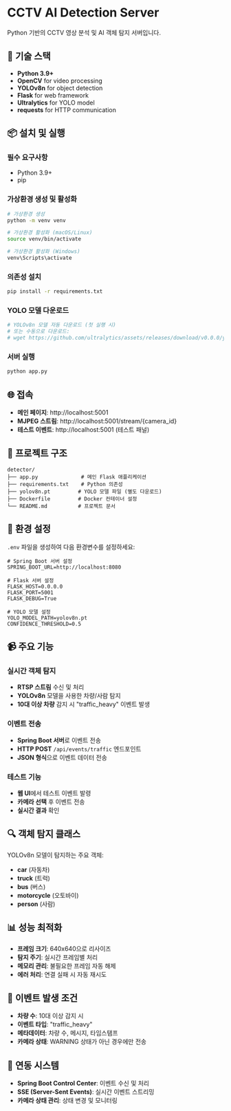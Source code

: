 # CCTV AI Detection Server

Python 기반의 CCTV 영상 분석 및 AI 객체 탐지 서버입니다.

## 🚀 기술 스택

- **Python 3.9+**
- **OpenCV** for video processing
- **YOLOv8n** for object detection
- **Flask** for web framework
- **Ultralytics** for YOLO model
- **requests** for HTTP communication

## 📦 설치 및 실행

### 필수 요구사항
- Python 3.9+
- pip

### 가상환경 생성 및 활성화
```bash
# 가상환경 생성
python -m venv venv

# 가상환경 활성화 (macOS/Linux)
source venv/bin/activate

# 가상환경 활성화 (Windows)
venv\Scripts\activate
```

### 의존성 설치
```bash
pip install -r requirements.txt
```

### YOLO 모델 다운로드
```bash
# YOLOv8n 모델 자동 다운로드 (첫 실행 시)
# 또는 수동으로 다운로드:
# wget https://github.com/ultralytics/assets/releases/download/v0.0.0/yolov8n.pt
```

### 서버 실행
```bash
python app.py
```

## 🌐 접속

- **메인 페이지**: http://localhost:5001
- **MJPEG 스트림**: http://localhost:5001/stream/{camera_id}
- **테스트 이벤트**: http://localhost:5001 (테스트 패널)

## 📁 프로젝트 구조

```
detector/
├── app.py              # 메인 Flask 애플리케이션
├── requirements.txt    # Python 의존성
├── yolov8n.pt         # YOLO 모델 파일 (별도 다운로드)
├── Dockerfile         # Docker 컨테이너 설정
└── README.md          # 프로젝트 문서
```

## 🔧 환경 설정

`.env` 파일을 생성하여 다음 환경변수를 설정하세요:

```env
# Spring Boot 서버 설정
SPRING_BOOT_URL=http://localhost:8080

# Flask 서버 설정
FLASK_HOST=0.0.0.0
FLASK_PORT=5001
FLASK_DEBUG=True

# YOLO 모델 설정
YOLO_MODEL_PATH=yolov8n.pt
CONFIDENCE_THRESHOLD=0.5
```

## 📹 주요 기능

### 실시간 객체 탐지
- **RTSP 스트림** 수신 및 처리
- **YOLOv8n** 모델을 사용한 차량/사람 탐지
- **10대 이상 차량** 감지 시 "traffic_heavy" 이벤트 발생

### 이벤트 전송
- **Spring Boot 서버**로 이벤트 전송
- **HTTP POST** `/api/events/traffic` 엔드포인트
- **JSON 형식**으로 이벤트 데이터 전송

### 테스트 기능
- **웹 UI**에서 테스트 이벤트 발령
- **카메라 선택** 후 이벤트 전송
- **실시간 결과** 확인

## 🔍 객체 탐지 클래스

YOLOv8n 모델이 탐지하는 주요 객체:
- **car** (자동차)
- **truck** (트럭)
- **bus** (버스)
- **motorcycle** (오토바이)
- **person** (사람)

## 📊 성능 최적화

- **프레임 크기**: 640x640으로 리사이즈
- **탐지 주기**: 실시간 프레임별 처리
- **메모리 관리**: 불필요한 프레임 자동 해제
- **에러 처리**: 연결 실패 시 자동 재시도

## 🚨 이벤트 발생 조건

- **차량 수**: 10대 이상 감지 시
- **이벤트 타입**: "traffic_heavy"
- **메타데이터**: 차량 수, 메시지, 타임스탬프
- **카메라 상태**: WARNING 상태가 아닌 경우에만 전송

## 🔗 연동 시스템

- **Spring Boot Control Center**: 이벤트 수신 및 처리
- **SSE (Server-Sent Events)**: 실시간 이벤트 스트리밍
- **카메라 상태 관리**: 상태 변경 및 모니터링
